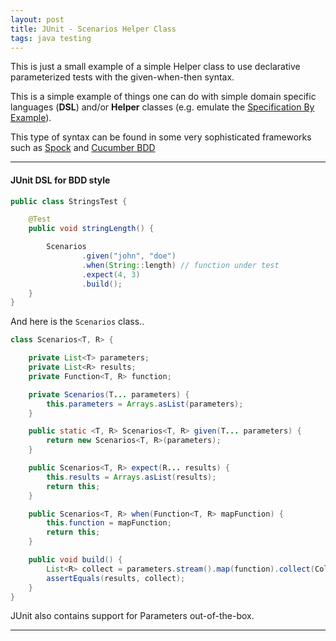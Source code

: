 ```yaml
---
layout: post
title: JUnit - Scenarios Helper Class
tags: java testing
---
```


This is just a small example of a simple Helper class to use declarative parameterized tests with the given-when-then syntax.

This is a simple example of things one can do with simple domain specific languages (**DSL**) and/or **Helper** classes (e.g. emulate the [Specification By Example](http://martinfowler.com/bliki/GivenWhenThen.html)). 

This type of syntax can be found in some very sophisticated frameworks such as [Spock](https://github.com/spockframework) and [Cucumber BDD](https://cucumber.io)

****

#### JUnit DSL for BDD style

```java
public class StringsTest {

    @Test
    public void stringLength() {

        Scenarios
                .given("john", "doe")
                .when(String::length) // function under test
                .expect(4, 3)
                .build();
    }
}
```

And here is the `Scenarios` class..

```java
class Scenarios<T, R> {

    private List<T> parameters;
    private List<R> results;
    private Function<T, R> function;

    private Scenarios(T... parameters) {
        this.parameters = Arrays.asList(parameters);
    }

    public static <T, R> Scenarios<T, R> given(T... parameters) {
        return new Scenarios<T, R>(parameters);
    }

    public Scenarios<T, R> expect(R... results) {
        this.results = Arrays.asList(results);
        return this;
    }

    public Scenarios<T, R> when(Function<T, R> mapFunction) {
        this.function = mapFunction;
        return this;
    }

    public void build() {
        List<R> collect = parameters.stream().map(function).collect(Collectors.toList());
        assertEquals(results, collect);
    }
}
```

JUnit also contains support for Parameters out-of-the-box.

****

